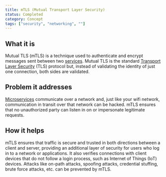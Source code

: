 ```yaml
---
title: mTLS (Mutual Transport Layer Security)
status: Completed
category: Concept
tags: ["security", "networking", ""]
---
```


## What it is

Mutual TLS (mTLS) is a technique used to authenticate and encrypt messages sent between two [services](/service/). 
Mutual TLS is the standard [Transport Layer Security](/transport-layer-security/) (TLS) protocol but, 
instead of validating the identity of just one connection, both sides are validated.

## Problem it addresses

[Microservices](/microservices/) communicate over a network and, 
just like your wifi network, communication in transit over that network can be hacked. 
mTLS ensures that no unauthorized party can listen in on or impersonate legitimate requests.

## How it helps

mTLS ensures that traffic is secure and trusted in both directions between a client and server, 
providing an additional layer of security for users who log in to a network or applications. 
It also verifies connections with client devices that do not follow a login process, such as Internet of Things (IoT) devices. 
Attacks like on-path attacks, spoofing attacks, credential stuffing, brute force attacks, etc. can be prevented by mTLS.
